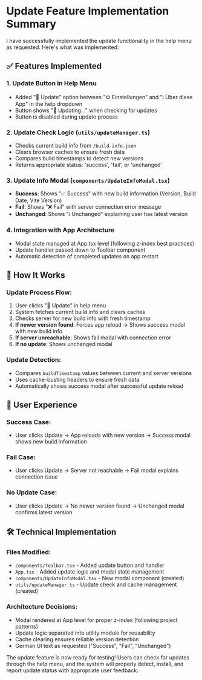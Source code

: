 # Update Feature Implementation Summary

I have successfully implemented the update functionality in the help menu as requested. Here's what was implemented:

## ✅ Features Implemented

### 1. **Update Button in Help Menu**
- Added "🔄 Update" option between "⚙️ Einstellungen" and "ℹ️ Über diese App" in the help dropdown
- Button shows "🔄 Updating..." when checking for updates
- Button is disabled during update process

### 2. **Update Check Logic** (`utils/updateManager.ts`)
- Checks current build info from `/build-info.json`
- Clears browser caches to ensure fresh data
- Compares build timestamps to detect new versions
- Returns appropriate status: 'success', 'fail', or 'unchanged'

### 3. **Update Info Modal** (`components/UpdateInfoModal.tsx`)
- **Success**: Shows "✅ Success" with new build information (Version, Build Date, Vite Version)
- **Fail**: Shows "❌ Fail" with server connection error message
- **Unchanged**: Shows "ℹ️ Unchanged" explaining user has latest version

### 4. **Integration with App Architecture**
- Modal state managed at App.tsx level (following z-index best practices)
- Update handler passed down to Toolbar component
- Automatic detection of completed updates on app restart

## 🔄 How It Works

### Update Process Flow:
1. User clicks "🔄 Update" in help menu
2. System fetches current build info and clears caches
3. Checks server for new build info with fresh timestamp
4. **If newer version found**: Forces app reload → Shows success modal with new build info
5. **If server unreachable**: Shows fail modal with connection error
6. **If no update**: Shows unchanged modal

### Update Detection:
- Compares `buildTimestamp` values between current and server versions
- Uses cache-busting headers to ensure fresh data
- Automatically shows success modal after successful update reload

## 📱 User Experience

### Success Case:
- User clicks Update → App reloads with new version → Success modal shows new build information

### Fail Case:
- User clicks Update → Server not reachable → Fail modal explains connection issue

### No Update Case:
- User clicks Update → No newer version found → Unchanged modal confirms latest version

## 🛠️ Technical Implementation

### Files Modified:
- `components/Toolbar.tsx` - Added update button and handler
- `App.tsx` - Added update logic and modal state management
- `components/UpdateInfoModal.tsx` - New modal component (created)
- `utils/updateManager.ts` - Update check and cache management (created)

### Architecture Decisions:
- Modal rendered at App level for proper z-index (following project patterns)
- Update logic separated into utility module for reusability
- Cache clearing ensures reliable version detection
- German UI text as requested ("Success", "Fail", "Unchanged")

The update feature is now ready for testing! Users can check for updates through the help menu, and the system will properly detect, install, and report update status with appropriate user feedback.